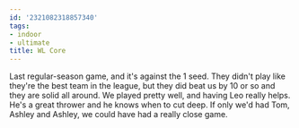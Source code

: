 ```yaml
---
id: '2321082318857340'
tags:
- indoor
- ultimate
title: WL Core
---
```


Last regular-season game, and it's against the 1 seed. They didn't play like they're the best team in the league, but they did beat us by 10 or so and they are solid all around. We played pretty well, and having Leo really helps. He's a great thrower and he knows when to cut deep. If only we'd had Tom, Ashley and Ashley, we could have had a really close game.
